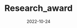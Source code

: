 ---
title: Research_award
date: 2022-10-24
type: landing


sections:
  - block: markdown
    id: research_award
    content:
      title: 科研奖励
      text: |-
        #### 部分代表性奖励 (孙宁)
        - 2019年，第九届**吴文俊人工智能优秀青年奖**
        - 2019年，入选**2019中国智能制造十大科技进展**（主要完成人：方勇纯、孙宁）
        - 2019年，**天津市知识产权创新创业发明与设计大赛一等奖**
        - 2018年，**天津市自然科学一等奖**
        - 2018年，**高等教育天津市级教学成果一等奖**
        - 2019年，第五届中国“互联网+”大学生创新创业大赛，**优秀创新创业导师**
        - 2017年，第十五届“挑战杯”全国大学生课外学术科技作品竞赛，**优秀指导教师奖**

        #### 指导学生科研/竞赛获奖 (孙宁)
        - 2018年，指导学生获得“**第十一届中国青少年科技创新奖**”
        - 2017年，指导学生获得第十五届“**挑战杯**”全国大学生课外学术科技作品竞赛，**全国一等奖**
        - 2017年，指导学生团队获得**中国青少年科技创新奖励基金支持项目—大学生“小平科技创新团队”**
        - 2016年，指导本科毕设论文获得**天津市普通高等学校优秀毕业设计(论文)** 
        - 2016年，指导本科百项课题获得南开大学本科创新科研计划优秀项目**特等奖**
        - 2016-2020年，**连续5年**指导本科毕业论文获南开大学优秀本科毕设（全校前3%）

        #### 指导学生获得奖学金情况 (孙宁)
        - 2017年，指导硕士生获得**南开大学特等奖学金、“南开十杰”**
        - 2017、2018年，**连续2年**指导硕士生获得**“天津市大学生创新奖学金”特等奖**
        - 2017-2019年，**连续3年**指导学生获得研究生**国家奖学金**
    design:
      spacing:
        padding: [0, 0, 0, 0] 
        width: 100vw
---